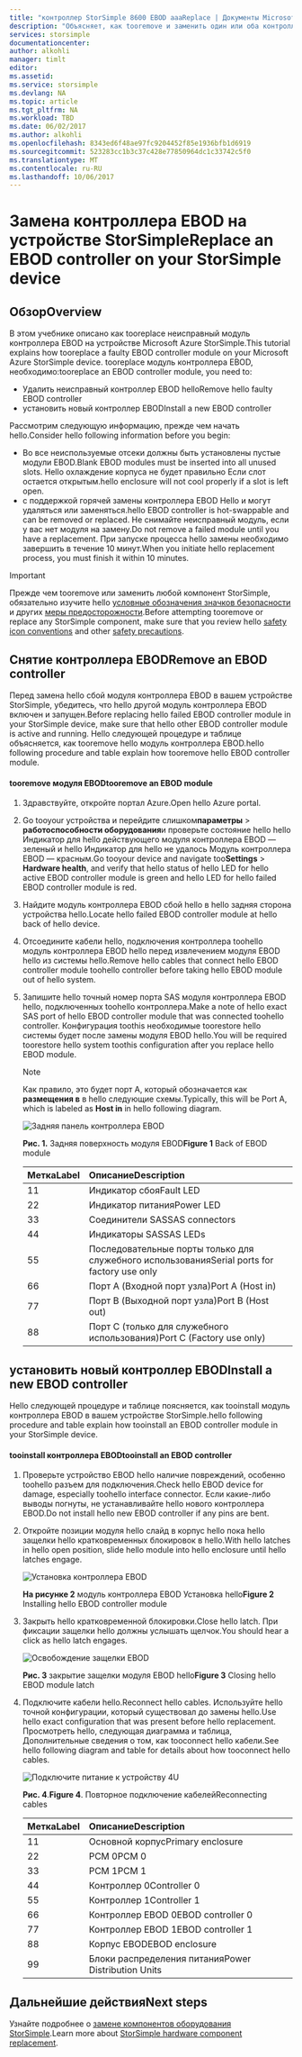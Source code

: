```yaml
---
title: "контроллер StorSimple 8600 EBOD aaaReplace | Документы Microsoft"
description: "Объясняет, как tooremove и заменить один или оба контроллера EBOD на устройстве StorSimple 8600."
services: storsimple
documentationcenter: 
author: alkohli
manager: timlt
editor: 
ms.assetid: 
ms.service: storsimple
ms.devlang: NA
ms.topic: article
ms.tgt_pltfrm: NA
ms.workload: TBD
ms.date: 06/02/2017
ms.author: alkohli
ms.openlocfilehash: 8343ed6f48ae97fc9204452f85e1936bfb1d6919
ms.sourcegitcommit: 523283cc1b3c37c428e77850964dc1c33742c5f0
ms.translationtype: MT
ms.contentlocale: ru-RU
ms.lasthandoff: 10/06/2017
---
```

# <a name="replace-an-ebod-controller-on-your-storsimple-device"></a><span data-ttu-id="fdecc-103">Замена контроллера EBOD на устройстве StorSimple</span><span class="sxs-lookup"><span data-stu-id="fdecc-103">Replace an EBOD controller on your StorSimple device</span></span>

## <a name="overview"></a><span data-ttu-id="fdecc-104">Обзор</span><span class="sxs-lookup"><span data-stu-id="fdecc-104">Overview</span></span>
<span data-ttu-id="fdecc-105">В этом учебнике описано как tooreplace неисправный модуль контроллера EBOD на устройстве Microsoft Azure StorSimple.</span><span class="sxs-lookup"><span data-stu-id="fdecc-105">This tutorial explains how tooreplace a faulty EBOD controller module on your Microsoft Azure StorSimple device.</span></span> <span data-ttu-id="fdecc-106">tooreplace модуль контроллера EBOD, необходимо:</span><span class="sxs-lookup"><span data-stu-id="fdecc-106">tooreplace an EBOD controller module, you need to:</span></span>

* <span data-ttu-id="fdecc-107">Удалить неисправный контроллер EBOD hello</span><span class="sxs-lookup"><span data-stu-id="fdecc-107">Remove hello faulty EBOD controller</span></span>
* <span data-ttu-id="fdecc-108">установить новый контроллер EBOD</span><span class="sxs-lookup"><span data-stu-id="fdecc-108">Install a new EBOD controller</span></span>

<span data-ttu-id="fdecc-109">Рассмотрим следующую информацию, прежде чем начать hello.</span><span class="sxs-lookup"><span data-stu-id="fdecc-109">Consider hello following information before you begin:</span></span>

* <span data-ttu-id="fdecc-110">Во все неиспользуемые отсеки должны быть установлены пустые модули EBOD.</span><span class="sxs-lookup"><span data-stu-id="fdecc-110">Blank EBOD modules must be inserted into all unused slots.</span></span> <span data-ttu-id="fdecc-111">Hello охлаждение корпуса не будет правильно Если слот остается открытым.</span><span class="sxs-lookup"><span data-stu-id="fdecc-111">hello enclosure will not cool properly if a slot is left open.</span></span>
* <span data-ttu-id="fdecc-112">с поддержкой горячей замены контроллера EBOD Hello и могут удаляться или заменяться.</span><span class="sxs-lookup"><span data-stu-id="fdecc-112">hello EBOD controller is hot-swappable and can be removed or replaced.</span></span> <span data-ttu-id="fdecc-113">Не снимайте неисправный модуль, если у вас нет модуля на замену.</span><span class="sxs-lookup"><span data-stu-id="fdecc-113">Do not remove a failed module until you have a replacement.</span></span> <span data-ttu-id="fdecc-114">При запуске процесса hello замены необходимо завершить в течение 10 минут.</span><span class="sxs-lookup"><span data-stu-id="fdecc-114">When you initiate hello replacement process, you must finish it within 10 minutes.</span></span>

> [!IMPORTANT]
> <span data-ttu-id="fdecc-115">Прежде чем tooremove или заменить любой компонент StorSimple, обязательно изучите hello [условные обозначения значков безопасности](storsimple-safety.md#safety-icon-conventions) и других [меры предосторожности](storsimple-safety.md).</span><span class="sxs-lookup"><span data-stu-id="fdecc-115">Before attempting tooremove or replace any StorSimple component, make sure that you review hello [safety icon conventions](storsimple-safety.md#safety-icon-conventions) and other [safety precautions](storsimple-safety.md).</span></span>

## <a name="remove-an-ebod-controller"></a><span data-ttu-id="fdecc-116">Снятие контроллера EBOD</span><span class="sxs-lookup"><span data-stu-id="fdecc-116">Remove an EBOD controller</span></span>
<span data-ttu-id="fdecc-117">Перед замена hello сбой модуля контроллера EBOD в вашем устройстве StorSimple, убедитесь, что hello другой модуль контроллера EBOD включен и запущен.</span><span class="sxs-lookup"><span data-stu-id="fdecc-117">Before replacing hello failed EBOD controller module in your StorSimple device, make sure that hello other EBOD controller module is active and running.</span></span> <span data-ttu-id="fdecc-118">Hello следующей процедуре и таблице объясняется, как tooremove hello модуль контроллера EBOD.</span><span class="sxs-lookup"><span data-stu-id="fdecc-118">hello following procedure and table explain how tooremove hello EBOD controller module.</span></span>

#### <a name="tooremove-an-ebod-module"></a><span data-ttu-id="fdecc-119">tooremove модуля EBOD</span><span class="sxs-lookup"><span data-stu-id="fdecc-119">tooremove an EBOD module</span></span>
1. <span data-ttu-id="fdecc-120">Здравствуйте, откройте портал Azure.</span><span class="sxs-lookup"><span data-stu-id="fdecc-120">Open hello Azure portal.</span></span>
2. <span data-ttu-id="fdecc-121">Go tooyour устройства и перейдите слишком**параметры** > **работоспособности оборудования**и проверьте состояние hello hello Индикатор для hello действующего модуля контроллера EBOD — зеленый и hello Индикатор для hello не удалось Модуль контроллера EBOD — красным.</span><span class="sxs-lookup"><span data-stu-id="fdecc-121">Go tooyour device and navigate too**Settings** > **Hardware health**, and verify that hello status of hello LED for hello active EBOD controller module is green and hello LED for hello failed EBOD controller module is red.</span></span>
3. <span data-ttu-id="fdecc-122">Найдите модуль контроллера EBOD сбой hello в hello задняя сторона устройства hello.</span><span class="sxs-lookup"><span data-stu-id="fdecc-122">Locate hello failed EBOD controller module at hello back of hello device.</span></span>
4. <span data-ttu-id="fdecc-123">Отсоедините кабели hello, подключения контроллера toohello модуль контроллера EBOD hello перед извлечением модуля EBOD hello из системы hello.</span><span class="sxs-lookup"><span data-stu-id="fdecc-123">Remove hello cables that connect hello EBOD controller module toohello controller before taking hello EBOD module out of hello system.</span></span>
5. <span data-ttu-id="fdecc-124">Запишите hello точный номер порта SAS модуля контроллера EBOD hello, подключенных toohello контроллера.</span><span class="sxs-lookup"><span data-stu-id="fdecc-124">Make a note of hello exact SAS port of hello EBOD controller module that was connected toohello controller.</span></span> <span data-ttu-id="fdecc-125">Конфигурация toothis необходимые toorestore hello системы будет после замены модуля EBOD hello.</span><span class="sxs-lookup"><span data-stu-id="fdecc-125">You will be required toorestore hello system toothis configuration after you replace hello EBOD module.</span></span>
   
   > [!NOTE]
   > <span data-ttu-id="fdecc-126">Как правило, это будет порт A, который обозначается как **размещения в** в hello следующие схемы.</span><span class="sxs-lookup"><span data-stu-id="fdecc-126">Typically, this will be Port A, which is labeled as **Host in** in hello following diagram.</span></span>
   
    ![Задняя панель контроллера EBOD](./media/storsimple-ebod-controller-replacement/IC741049.png)
   
     <span data-ttu-id="fdecc-128">**Рис. 1.** Задняя поверхность модуля EBOD</span><span class="sxs-lookup"><span data-stu-id="fdecc-128">**Figure 1** Back of EBOD module</span></span>
   
   | <span data-ttu-id="fdecc-129">Метка</span><span class="sxs-lookup"><span data-stu-id="fdecc-129">Label</span></span> | <span data-ttu-id="fdecc-130">Описание</span><span class="sxs-lookup"><span data-stu-id="fdecc-130">Description</span></span> |
   |:--- |:--- |
   | <span data-ttu-id="fdecc-131">1</span><span class="sxs-lookup"><span data-stu-id="fdecc-131">1</span></span> |<span data-ttu-id="fdecc-132">Индикатор сбоя</span><span class="sxs-lookup"><span data-stu-id="fdecc-132">Fault LED</span></span> |
   | <span data-ttu-id="fdecc-133">2</span><span class="sxs-lookup"><span data-stu-id="fdecc-133">2</span></span> |<span data-ttu-id="fdecc-134">Индикатор питания</span><span class="sxs-lookup"><span data-stu-id="fdecc-134">Power LED</span></span> |
   | <span data-ttu-id="fdecc-135">3</span><span class="sxs-lookup"><span data-stu-id="fdecc-135">3</span></span> |<span data-ttu-id="fdecc-136">Соединители SAS</span><span class="sxs-lookup"><span data-stu-id="fdecc-136">SAS connectors</span></span> |
   | <span data-ttu-id="fdecc-137">4</span><span class="sxs-lookup"><span data-stu-id="fdecc-137">4</span></span> |<span data-ttu-id="fdecc-138">Индикаторы SAS</span><span class="sxs-lookup"><span data-stu-id="fdecc-138">SAS LEDs</span></span> |
   | <span data-ttu-id="fdecc-139">5</span><span class="sxs-lookup"><span data-stu-id="fdecc-139">5</span></span> |<span data-ttu-id="fdecc-140">Последовательные порты только для служебного использования</span><span class="sxs-lookup"><span data-stu-id="fdecc-140">Serial ports for factory use only</span></span> |
   | <span data-ttu-id="fdecc-141">6</span><span class="sxs-lookup"><span data-stu-id="fdecc-141">6</span></span> |<span data-ttu-id="fdecc-142">Порт A (Входной порт узла)</span><span class="sxs-lookup"><span data-stu-id="fdecc-142">Port A (Host in)</span></span> |
   | <span data-ttu-id="fdecc-143">7</span><span class="sxs-lookup"><span data-stu-id="fdecc-143">7</span></span> |<span data-ttu-id="fdecc-144">Порт B (Выходной порт узла)</span><span class="sxs-lookup"><span data-stu-id="fdecc-144">Port B (Host out)</span></span> |
   | <span data-ttu-id="fdecc-145">8</span><span class="sxs-lookup"><span data-stu-id="fdecc-145">8</span></span> |<span data-ttu-id="fdecc-146">Порт C (только для служебного использования)</span><span class="sxs-lookup"><span data-stu-id="fdecc-146">Port C (Factory use only)</span></span> |

## <a name="install-a-new-ebod-controller"></a><span data-ttu-id="fdecc-147">установить новый контроллер EBOD</span><span class="sxs-lookup"><span data-stu-id="fdecc-147">Install a new EBOD controller</span></span>
<span data-ttu-id="fdecc-148">Hello следующей процедуре и таблице поясняется, как tooinstall модуль контроллера EBOD в вашем устройстве StorSimple.</span><span class="sxs-lookup"><span data-stu-id="fdecc-148">hello following procedure and table explain how tooinstall an EBOD controller module in your StorSimple device.</span></span>

#### <a name="tooinstall-an-ebod-controller"></a><span data-ttu-id="fdecc-149">tooinstall контроллера EBOD</span><span class="sxs-lookup"><span data-stu-id="fdecc-149">tooinstall an EBOD controller</span></span>
1. <span data-ttu-id="fdecc-150">Проверьте устройство EBOD hello наличие повреждений, особенно toohello разъем для подключения.</span><span class="sxs-lookup"><span data-stu-id="fdecc-150">Check hello EBOD device for damage, especially toohello interface connector.</span></span> <span data-ttu-id="fdecc-151">Если какие-либо выводы погнуты, не устанавливайте hello нового контроллера EBOD.</span><span class="sxs-lookup"><span data-stu-id="fdecc-151">Do not install hello new EBOD controller if any pins are bent.</span></span>
2. <span data-ttu-id="fdecc-152">Откройте позиции модуля hello слайд в корпус hello пока hello защелки hello кратковременных блокировок в hello.</span><span class="sxs-lookup"><span data-stu-id="fdecc-152">With hello latches in hello open position, slide hello module into hello enclosure until hello latches engage.</span></span>
   
    ![Установка контроллера EBOD](./media/storsimple-ebod-controller-replacement/IC741050.png)
   
    <span data-ttu-id="fdecc-154">**На рисунке 2** модуль контроллера EBOD Установка hello</span><span class="sxs-lookup"><span data-stu-id="fdecc-154">**Figure 2**  Installing hello EBOD controller module</span></span>
3. <span data-ttu-id="fdecc-155">Закрыть hello кратковременной блокировки.</span><span class="sxs-lookup"><span data-stu-id="fdecc-155">Close hello latch.</span></span> <span data-ttu-id="fdecc-156">При фиксации защелки hello должны услышать щелчок.</span><span class="sxs-lookup"><span data-stu-id="fdecc-156">You should hear a click as hello latch engages.</span></span>
   
    ![Освобождение защелки EBOD](./media/storsimple-ebod-controller-replacement/IC741047.png)
   
    <span data-ttu-id="fdecc-158">**Рис. 3** закрытие защелки модуля EBOD hello</span><span class="sxs-lookup"><span data-stu-id="fdecc-158">**Figure 3**  Closing hello EBOD module latch</span></span>
4. <span data-ttu-id="fdecc-159">Подключите кабели hello.</span><span class="sxs-lookup"><span data-stu-id="fdecc-159">Reconnect hello cables.</span></span> <span data-ttu-id="fdecc-160">Используйте hello точной конфигурации, который существовал до замены hello.</span><span class="sxs-lookup"><span data-stu-id="fdecc-160">Use hello exact configuration that was present before hello replacement.</span></span> <span data-ttu-id="fdecc-161">Просмотреть hello, следующая диаграмма и таблица, Дополнительные сведения о том, как tooconnect hello кабели.</span><span class="sxs-lookup"><span data-stu-id="fdecc-161">See hello following diagram and table for details about how tooconnect hello cables.</span></span>
   
    ![Подключите питание к устройству 4U](./media/storsimple-ebod-controller-replacement/IC770723.png)
   
    <span data-ttu-id="fdecc-163">**Рис. 4**.</span><span class="sxs-lookup"><span data-stu-id="fdecc-163">**Figure 4**.</span></span> <span data-ttu-id="fdecc-164">Повторное подключение кабелей</span><span class="sxs-lookup"><span data-stu-id="fdecc-164">Reconnecting cables</span></span>
   
   | <span data-ttu-id="fdecc-165">Метка</span><span class="sxs-lookup"><span data-stu-id="fdecc-165">Label</span></span> | <span data-ttu-id="fdecc-166">Описание</span><span class="sxs-lookup"><span data-stu-id="fdecc-166">Description</span></span> |
   |:--- |:--- |
   | <span data-ttu-id="fdecc-167">1</span><span class="sxs-lookup"><span data-stu-id="fdecc-167">1</span></span> |<span data-ttu-id="fdecc-168">Основной корпус</span><span class="sxs-lookup"><span data-stu-id="fdecc-168">Primary enclosure</span></span> |
   | <span data-ttu-id="fdecc-169">2</span><span class="sxs-lookup"><span data-stu-id="fdecc-169">2</span></span> |<span data-ttu-id="fdecc-170">PCM 0</span><span class="sxs-lookup"><span data-stu-id="fdecc-170">PCM 0</span></span> |
   | <span data-ttu-id="fdecc-171">3</span><span class="sxs-lookup"><span data-stu-id="fdecc-171">3</span></span> |<span data-ttu-id="fdecc-172">PCM 1</span><span class="sxs-lookup"><span data-stu-id="fdecc-172">PCM 1</span></span> |
   | <span data-ttu-id="fdecc-173">4</span><span class="sxs-lookup"><span data-stu-id="fdecc-173">4</span></span> |<span data-ttu-id="fdecc-174">Контроллер 0</span><span class="sxs-lookup"><span data-stu-id="fdecc-174">Controller 0</span></span> |
   | <span data-ttu-id="fdecc-175">5</span><span class="sxs-lookup"><span data-stu-id="fdecc-175">5</span></span> |<span data-ttu-id="fdecc-176">Контроллер 1</span><span class="sxs-lookup"><span data-stu-id="fdecc-176">Controller 1</span></span> |
   | <span data-ttu-id="fdecc-177">6</span><span class="sxs-lookup"><span data-stu-id="fdecc-177">6</span></span> |<span data-ttu-id="fdecc-178">Контроллер EBOD 0</span><span class="sxs-lookup"><span data-stu-id="fdecc-178">EBOD controller 0</span></span> |
   | <span data-ttu-id="fdecc-179">7</span><span class="sxs-lookup"><span data-stu-id="fdecc-179">7</span></span> |<span data-ttu-id="fdecc-180">Контроллер EBOD 1</span><span class="sxs-lookup"><span data-stu-id="fdecc-180">EBOD controller 1</span></span> |
   | <span data-ttu-id="fdecc-181">8</span><span class="sxs-lookup"><span data-stu-id="fdecc-181">8</span></span> |<span data-ttu-id="fdecc-182">Корпус EBOD</span><span class="sxs-lookup"><span data-stu-id="fdecc-182">EBOD enclosure</span></span> |
   | <span data-ttu-id="fdecc-183">9</span><span class="sxs-lookup"><span data-stu-id="fdecc-183">9</span></span> |<span data-ttu-id="fdecc-184">Блоки распределения питания</span><span class="sxs-lookup"><span data-stu-id="fdecc-184">Power Distribution Units</span></span> |

## <a name="next-steps"></a><span data-ttu-id="fdecc-185">Дальнейшие действия</span><span class="sxs-lookup"><span data-stu-id="fdecc-185">Next steps</span></span>
<span data-ttu-id="fdecc-186">Узнайте подробнее о [замене компонентов оборудования StorSimple](storsimple-8000-hardware-component-replacement.md).</span><span class="sxs-lookup"><span data-stu-id="fdecc-186">Learn more about [StorSimple hardware component replacement](storsimple-8000-hardware-component-replacement.md).</span></span>

